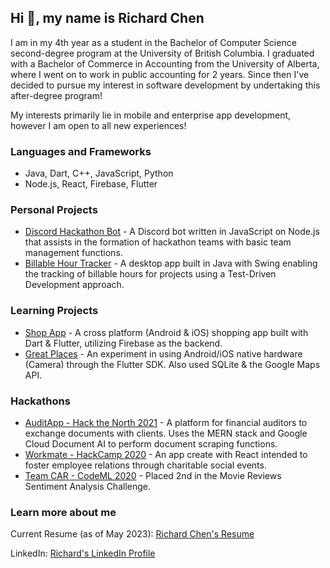 ## Hi 👋, my name is Richard Chen

I am in my 4th year as a student in the Bachelor of Computer Science second-degree program at the University of British Columbia. I graduated with a Bachelor of Commerce in Accounting from the University of Alberta, where I went on to work in public accounting for 2 years. Since then I've decided to pursue my interest in software development by undertaking this after-degree program! 

My interests primarily lie in mobile and enterprise app development, however I am open to all new experiences!

### Languages and Frameworks
- Java, Dart, C++, JavaScript, Python
- Node.js, React, Firebase, Flutter

### Personal Projects
- [Discord Hackathon Bot](https://github.com/rrichc/discord_hackathon_bot) - A Discord bot written in JavaScript on Node.js that assists in the formation of hackathon teams with basic team management functions.
- [Billable Hour Tracker](https://github.com/rrichc/time-tracker) - A desktop app built in Java with Swing enabling the tracking of billable hours for projects using a Test-Driven Development approach.

### Learning Projects
- [Shop App](https://github.com/rrichc/shop_app) - A cross platform (Android & iOS) shopping app built with Dart & Flutter, utilizing Firebase as the backend.
- [Great Places](https://github.com/rrichc/great_places) - An experiment in using Android/iOS native hardware (Camera) through the Flutter SDK. Also used SQLite & the Google Maps API.

### Hackathons
- [AuditApp - Hack the North 2021](https://devpost.com/software/auditapp) - A platform for financial auditors to exchange documents with clients. Uses the MERN stack and Google Cloud Document AI to perform document scraping functions.
- [Workmate - HackCamp 2020](https://devpost.com/software/workmate-kizwr0) - An app create with React intended to foster employee relations through charitable social events.
- [Team CAR - CodeML 2020](https://www.kaggle.com/c/codeml-challenge4/leaderboard) - Placed 2nd in the Movie Reviews Sentiment Analysis Challenge.

### Learn more about me
Current Resume (as of May 2023): [Richard Chen's Resume](https://github.com/rrichc/rrichc/blob/main/Richard_Chen_Resume%20-%20May%2029%202023.pdf)

LinkedIn: [Richard's LinkedIn Profile](https://www.linkedin.com/in/richard-c-chen/)

<!---
rrichc/rrichc is a ✨ special ✨ repository because its `README.md` (this file) appears on your GitHub profile.
You can click the Preview link to take a look at your changes.
--->
